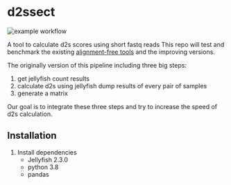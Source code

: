 # d2ssect

![example workflow](https://github.com/bakeronit/d2ssect/actions/workflows/run_test_v0.yml/badge.svg)

A tool to calculate d2s scores using short fastq reads
This repo will test and benchmark the existing [alignment-free tools](https://github.com/chanlab-genomics/alignment-free-tools) and the improving versions.

The originally version of this pipeline including three big steps:
1. get jellyfish count results
2. calculate d2s using jellyfish dump results of every pair of samples
3. generate a matrix

Our goal is to integrate these three steps and try to increase the speed of d2s calculation.


## Installation

1. Install dependencies
	- Jellyfish 2.3.0
	- python 3.8
	- pandas
